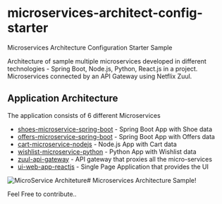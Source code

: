 # microservices-architect-config-starter
Microservices Architecture Configuration Starter Sample

Architecture of sample multiple microservices developed in different technologies - Spring Boot, Node.js, Python, React.js in a project.
Microservices connected by an API Gateway using Netflix Zuul.


## Application Architecture

The application consists of 6 different Microservices

-   [shoes-microservice-spring-boot](https://github.com/sarat9/microservices-architect-config-starter/tree/main/shoes-microservice-spring-boot)  -  Spring Boot App with Shoe data
-   [offers-microservice-spring-boot](https://github.com/sarat9/microservices-architect-config-starter/tree/main/offers-microservice-spring-boot)  -  Spring Boot App with Offers data
-   [cart-microservice-nodejs](https://github.com/sarat9/microservices-architect-config-starter/tree/main/cart-microservice-nodejs)  -  Node.js App with Cart data
-   [wishlist-microservice-python](https://github.com/sarat9/microservices-architect-config-starter/tree/main/wishlist-microservice-python)  -  Python App with Wishlist data
-   [zuul-api-gateway](https://github.com/sarat9/microservices-architect-config-starter/tree/main/zuul-api-gateway)  -  API gateway that proxies all the micro-services
-   [ui-web-app-reactjs](https://github.com/sarat9/microservices-architect-config-starter/tree/main/ui-web-app-reactjs)  -  Single Page Application that provides the UI








![MicroService Architeture ](https://miro.medium.com/max/1050/1*kSLJKEl3X-gKNTpO1l7SQg.png)#  Microservices Architecture Sample!

Feel Free to contribute.. 
